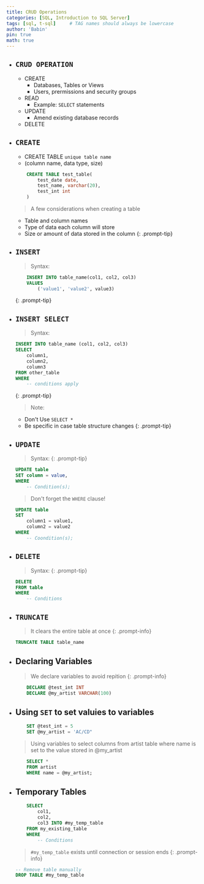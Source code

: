 ```yaml
---
title: CRUD Operations
categories: [SQL, Introduction to SQL Server]
tags: [sql, t-sql]     # TAG names should always be lowercase
author: 'Babin'
pin: true
math: true
---
```


- ## `CRUD OPERATION`
    - CREATE
        - Databases, Tables or Views
        - Users, prermissions and security groups
    - READ
        - Example: `SELECT` statements
    - UPDATE
        - Amend existing database records
    - DELETE

- ## `CREATE`
    > 
    - CREATE TABLE `unique table name`
    - (column name, data type, size)
    
    ```sql
        CREATE TABLE test_table(
            test_date date,
            test_name, varchar(20),
            test_int int
        )
    ```

    > A few considerations when creating a table
    - Table and column names
    - Type of data each column will store
    - Size or amount of data stored in the column
    {: .prompt-tip}


- ## `INSERT`
    > Syntax:
    ```sql
        INSERT INTO table_name(col1, col2, col3)
        VALUES
            ('value1', 'value2', value3)
    ```
    {: .prompt-tip}

- ## `INSERT SELECT`
    > Syntax:
    ```sql
    INSERT INTO table_name (col1, col2, col3)
    SELECT
        column1, 
        column2, 
        column3
    FROM other_table
    WHERE
        -- conditions apply
    ```
    {: .prompt-tip}

    > Note:
    - Don't Use `SELECT *`
    - Be specific in case table structure changes
    {: .prompt-tip}


- ## `UPDATE`
    > Syntax:
    {: .prompt-tip}
    ```sql
    UPDATE table
    SET column = value,
    WHERE 
        -- Condition(s);
    ```
    > Don't forget the `WHERE` clause!
    ```sql
    UPDATE table
    SET
        column1 = value1,
        column2 = value2
    WHERE
        -- Coondition(s);
    ```


- ## `DELETE`
    > Syntax:
    {: .prompt-tip}
    ```sql
    DELETE 
    FROM table
    WHERE
        -- Conditions
    ```

- ## `TRUNCATE`
    > It clears the entire table at once
    {: .prompt-info}
    ```sql
    TRUNCATE TABLE table_name
    ```

- ## Declaring Variables
    > We declare variables to avoid repition
    {: .prompt-info}
    ```sql
        DECLARE @test_int INT
        DECLARE @my_artist VARCHAR(100)
    ```
    
- ## Using `SET` to  set valuies to variables
    ```sql
        SET @test_int = 5
        SET @my_artist = 'AC/CD"
    ```

    > Using variables to select columns from artist table where name is set to the value stored in @my_artist
    ```sql
        SELECT *
        FROM artist
        WHERE name = @my_artist;
    ```

- ## Temporary Tables
    ```sql
        SELECT
            col1, 
            col2, 
            col3 INTO #my_temp_table
        FROM my_existing_table
        WHERE
            -- Conditions
    ```
    > `#my_temp_table` exists until connection or session ends
    {: .prompt-info}

    ```sql
    -- Remove table manually
    DROP TABLE #my_temp_table
    ```
